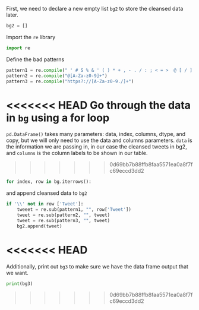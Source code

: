First, we need to declare a new empty list `bg2` to store the cleansed data later.

```python
bg2 = []
```

Import the `re` library

```python
import re
```

Define the bad patterns

```python
pattern1 = re.compile(" ' # S % & ' ( ) * + , - . / : ; < = >  @ [ / ] ^ _ { | } ~")
pattern2 = re.compile("@[A-Za-z0-9]+")
pattern3 = re.compile("https?://[A-Za-z0-9./]+")
```

<<<<<<< HEAD
Go through the data in `bg` using a for loop
=======
`pd.DataFrame()` takes many parameters: data, index, columns, dtype, and copy, but we will only need to use the data and columns parameters. `data` is the information we are passing in, in our case the cleansed tweets in bg2, and `columns` is the column labels to be shown in our table.
>>>>>>> 0d69bb7b88ffb8faa5571ea0a8f7fc69eccd3dd2

```python
for index, row in bg.iterrows():
```

and append cleansed data to `bg2`

```python
if '\\' not in row ['Tweet']:
    tweeet = re.sub(pattern1, "", row['Tweet'])
    tweet = re.sub(pattern2, "", tweet)
    tweet = re.sub(pattern3, "", tweet)
    bg2.append(tweet)
```

<<<<<<< HEAD
=======

Additionally, print out `bg3` to make sure we have the data frame output that we want.

```python
print(bg3)
```
>>>>>>> 0d69bb7b88ffb8faa5571ea0a8f7fc69eccd3dd2
